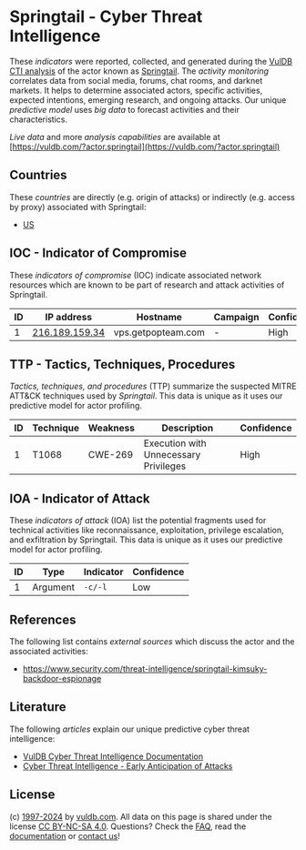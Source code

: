 # Springtail - Cyber Threat Intelligence

These _indicators_ were reported, collected, and generated during the [VulDB CTI analysis](https://vuldb.com/?kb.cti) of the actor known as [Springtail](https://vuldb.com/?actor.springtail). The _activity monitoring_ correlates data from social media, forums, chat rooms, and darknet markets. It helps to determine associated actors, specific activities, expected intentions, emerging research, and ongoing attacks. Our unique _predictive model_ uses _big data_ to forecast activities and their characteristics.

_Live data_ and more _analysis capabilities_ are available at [https://vuldb.com/?actor.springtail](https://vuldb.com/?actor.springtail)

## Countries

These _countries_ are directly (e.g. origin of attacks) or indirectly (e.g. access by proxy) associated with Springtail:

* [US](https://vuldb.com/?country.us)

## IOC - Indicator of Compromise

These _indicators of compromise_ (IOC) indicate associated network resources which are known to be part of research and attack activities of Springtail.

ID | IP address | Hostname | Campaign | Confidence
-- | ---------- | -------- | -------- | ----------
1 | [216.189.159.34](https://vuldb.com/?ip.216.189.159.34) | vps.getpopteam.com | - | High

## TTP - Tactics, Techniques, Procedures

_Tactics, techniques, and procedures_ (TTP) summarize the suspected MITRE ATT&CK techniques used by _Springtail_. This data is unique as it uses our predictive model for actor profiling.

ID | Technique | Weakness | Description | Confidence
-- | --------- | -------- | ----------- | ----------
1 | T1068 | CWE-269 | Execution with Unnecessary Privileges | High

## IOA - Indicator of Attack

These _indicators of attack_ (IOA) list the potential fragments used for technical activities like reconnaissance, exploitation, privilege escalation, and exfiltration by Springtail. This data is unique as it uses our predictive model for actor profiling.

ID | Type | Indicator | Confidence
-- | ---- | --------- | ----------
1 | Argument | `-c/-l` | Low

## References

The following list contains _external sources_ which discuss the actor and the associated activities:

* https://www.security.com/threat-intelligence/springtail-kimsuky-backdoor-espionage

## Literature

The following _articles_ explain our unique predictive cyber threat intelligence:

* [VulDB Cyber Threat Intelligence Documentation](https://vuldb.com/?kb.cti)
* [Cyber Threat Intelligence - Early Anticipation of Attacks](https://www.scip.ch/en/?labs.20201022)

## License

(c) [1997-2024](https://vuldb.com/?kb.changelog) by [vuldb.com](https://vuldb.com/?kb.about). All data on this page is shared under the license [CC BY-NC-SA 4.0](https://creativecommons.org/licenses/by-nc-sa/4.0/). Questions? Check the [FAQ](https://vuldb.com/?kb.faq), read the [documentation](https://vuldb.com/?kb) or [contact us](https://vuldb.com/?contact)!
